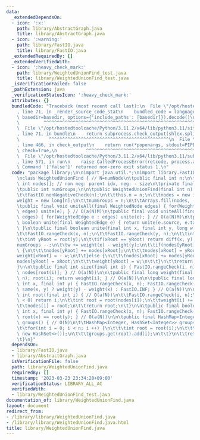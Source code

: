 ```yaml
---
data:
  _extendedDependsOn:
  - icon: ':x:'
    path: library/AbstractGraph.java
    title: library/AbstractGraph.java
  - icon: ':warning:'
    path: library/FastIO.java
    title: library/FastIO.java
  _extendedRequiredBy: []
  _extendedVerifiedWith:
  - icon: ':heavy_check_mark:'
    path: library/WeightedUnionFind_test.java
    title: library/WeightedUnionFind_test.java
  _isVerificationFailed: false
  _pathExtension: java
  _verificationStatusIcon: ':heavy_check_mark:'
  attributes: {}
  bundledCode: "Traceback (most recent call last):\n  File \"/opt/hostedtoolcache/Python/3.11.2/x64/lib/python3.11/site-packages/onlinejudge_verify/documentation/build.py\"\
    , line 71, in _render_source_code_stat\n    bundled_code = language.bundle(stat.path,\
    \ basedir=basedir, options={'include_paths': [basedir]}).decode()\n          \
    \         ^^^^^^^^^^^^^^^^^^^^^^^^^^^^^^^^^^^^^^^^^^^^^^^^^^^^^^^^^^^^^^^^^^^^^^^^^^^^^^^^^\n\
    \  File \"/opt/hostedtoolcache/Python/3.11.2/x64/lib/python3.11/site-packages/onlinejudge_verify/languages/user_defined.py\"\
    , line 71, in bundle\n    return subprocess.check_output(shlex.split(command))\n\
    \           ^^^^^^^^^^^^^^^^^^^^^^^^^^^^^^^^^^^^^^^^^^^^^\n  File \"/opt/hostedtoolcache/Python/3.11.2/x64/lib/python3.11/subprocess.py\"\
    , line 466, in check_output\n    return run(*popenargs, stdout=PIPE, timeout=timeout,\
    \ check=True,\n           ^^^^^^^^^^^^^^^^^^^^^^^^^^^^^^^^^^^^^^^^^^^^^^^^^^^^^^^^^\n\
    \  File \"/opt/hostedtoolcache/Python/3.11.2/x64/lib/python3.11/subprocess.py\"\
    , line 571, in run\n    raise CalledProcessError(retcode, process.args,\nsubprocess.CalledProcessError:\
    \ Command '['false']' returned non-zero exit status 1.\n"
  code: "package library;\n\nimport java.util.*;\nimport library.FastIO;\nimport library.AbstractGraph;\n\
    \nclass WeightedUnionFind { // N=numNode\n\tpublic final int n;\n\tprivate final\
    \ int nodes[]; // non neg: parent idx, neg: - size\n\tprivate final long weight[];\n\
    \tpublic int numGroups;\n\n\tpublic WeightedUnionFind(final int n) { // O(N)\n\
    \t\tFastIO.nonNegativeCheck(n);\n\t\tthis.n = n;\n\t\tnodes = new int[n];\n\t\t\
    weight = new long[n];\n\t\tnumGroups = n;\n\t\tArrays.fill(nodes, -1);\n\t}\n\n\
    \tpublic final void uniteAll(final WeightedNode edges) { for(WeightedEdge e :\
    \ edges) unite(e); } // O(a(N)M)\n\tpublic final void uniteAll(final WeightedEdge[]\
    \ edges) { for(WeightedEdge e : edges) unite(e); } // O(a(N)M)\n\tpublic final\
    \ boolean unite(final WeightedEdge e) { return unite(e.source, e.target, e.cost);\
    \ }\n\tpublic final boolean unite(final int x, final int y, long w) { // O(a(N))\n\
    \t\tFastIO.rangeCheck(x, n);\n\t\tFastIO.rangeCheck(y, n);\n\t\tint xRoot = root(x);\n\
    \t\tint yRoot = root(y);\n\t\tif(xRoot == yRoot) return diff(x, y) == w;\n\t\t\
    numGroups --;\n\t\tw += weight(x) - weight(y);\n\t\tif(nodes[yRoot] < nodes[xRoot])\
    \ {\n\t\t\tnodes[yRoot] += nodes[xRoot];\n\t\t\tnodes[xRoot] = yRoot;\n\t\t\t\
    weight[xRoot] = - w;\n\t\t}else {\n\t\t\tnodes[xRoot] += nodes[yRoot];\n\t\t\t\
    nodes[yRoot] = xRoot;\n\t\t\tweight[yRoot] = w;\n\t\t}\n\t\treturn false;\n\t\
    }\n\n\tpublic final int size(final int i) { FastIO.rangeCheck(i, n); return -\
    \ nodes[root(i)]; } // O(a(N))\n\n\tpublic final long weight(final int i) { FastIO.rangeCheck(i,\
    \ n); root(i); return weight[i]; } // O(a(N))\n\n\tpublic final long diff(final\
    \ int x, final int y) { FastIO.rangeCheck(x, n); FastIO.rangeCheck(y, n); return\
    \ same(x, y) ? weight(y) - weight(x) : FastIO.INF; } // O(a(N))\n\n\tpublic final\
    \ int root(final int i) { // O(a(N))\n\t\tFastIO.rangeCheck(i, n);\n\t\tif(nodes[i]\
    \ < 0) return i;\n\t\tint root = root(nodes[i]);\n\t\tweight[i] += weight[nodes[i]];\n\
    \t\tnodes[i] = root;\n\t\treturn root;\n\t}\n\n\tpublic final boolean same(final\
    \ int x, final int y) { FastIO.rangeCheck(x, n); FastIO.rangeCheck(y, n); return\
    \ root(x) == root(y); } // O(a(N))\n\n\tpublic final HashMap<Integer, HashSet<Integer>>\
    \ groups() { // O(N)\n\t\tHashMap<Integer, HashSet<Integer>> groups = new HashMap<>();\n\
    \t\tfor(int i = 0; i < n; i ++) {\n\t\t\tint root = root(i);\n\t\t\tgroups.putIfAbsent(root,\
    \ new HashSet<>());\n\t\t\tgroups.get(root).add(i);\n\t\t}\n\t\treturn groups;\n\
    \t}\n}"
  dependsOn:
  - library/FastIO.java
  - library/AbstractGraph.java
  isVerificationFile: false
  path: library/WeightedUnionFind.java
  requiredBy: []
  timestamp: '2023-03-23 23:34:20+09:00'
  verificationStatus: LIBRARY_ALL_AC
  verifiedWith:
  - library/WeightedUnionFind_test.java
documentation_of: library/WeightedUnionFind.java
layout: document
redirect_from:
- /library/library/WeightedUnionFind.java
- /library/library/WeightedUnionFind.java.html
title: library/WeightedUnionFind.java
---
```

